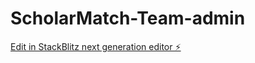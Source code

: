# ScholarMatch-Team-admin

[Edit in StackBlitz next generation editor ⚡️](https://stackblitz.com/~/github.com/philani1H/ScholarMatch-Team-admin)